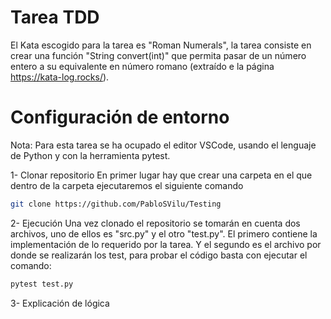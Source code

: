 # Tarea TDD

El Kata escogido para la tarea es "Roman Numerals", la tarea consiste en crear una función "String convert(int)" que permita pasar de un número entero a su equivalente en número romano (extraído e la página https://kata-log.rocks/).

# Configuración de entorno

Nota: Para esta tarea se ha ocupado el editor VSCode, usando el lenguaje de Python y con la herramienta pytest.

1- Clonar repositorio
En primer lugar hay que crear una carpeta en el que dentro de la carpeta ejecutaremos el siguiente comando

```bash
git clone https://github.com/PabloSVilu/Testing
```

2- Ejecución
Una vez clonado el repositorio se tomarán en cuenta dos archivos, uno de ellos es "src.py" y el otro "test.py".
El primero contiene la implementación de lo requerido por la tarea. Y el segundo es el archivo por donde se realizarán
los test, para probar el código basta con ejecutar el comando:

```bash
pytest test.py
```

3- Explicación de lógica
